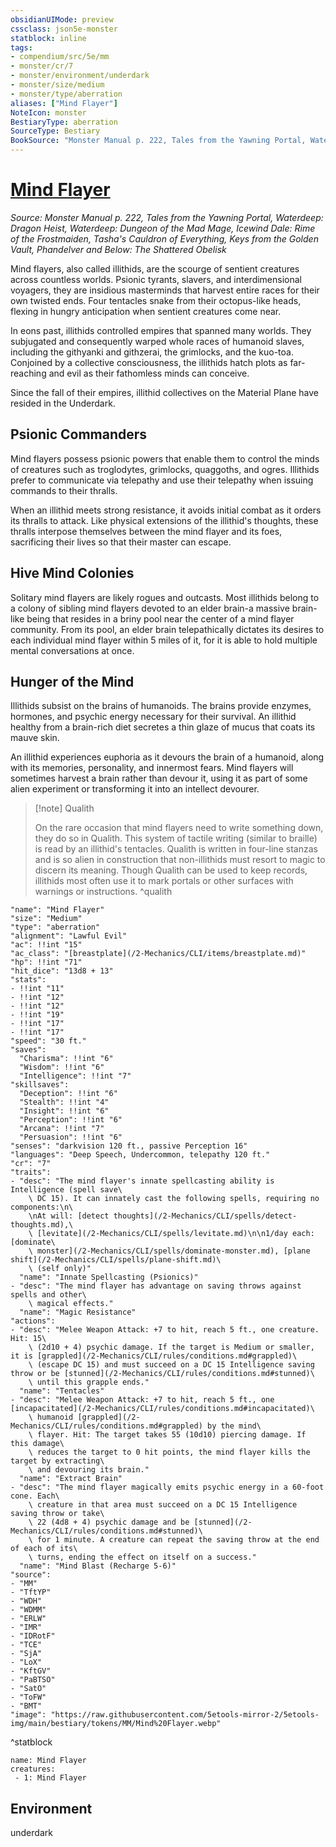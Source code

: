 ```yaml
---
obsidianUIMode: preview
cssclass: json5e-monster
statblock: inline
tags:
- compendium/src/5e/mm
- monster/cr/7
- monster/environment/underdark
- monster/size/medium
- monster/type/aberration
aliases: ["Mind Flayer"]
NoteIcon: monster
BestiaryType: aberration
SourceType: Bestiary
BookSource: "Monster Manual p. 222, Tales from the Yawning Portal, Waterdeep: Dragon Heist, Waterdeep: Dungeon of the Mad Mage, Icewind Dale: Rime of the Frostmaiden, Tasha's Cauldron of Everything, Keys from the Golden Vault, Phandelver and Below: The Shattered Obelisk"
---
```

# [Mind Flayer](2-Mechanics/CLI/bestiary/aberration/mind-flayer.md)
*Source: Monster Manual p. 222, Tales from the Yawning Portal, Waterdeep: Dragon Heist, Waterdeep: Dungeon of the Mad Mage, Icewind Dale: Rime of the Frostmaiden, Tasha's Cauldron of Everything, Keys from the Golden Vault, Phandelver and Below: The Shattered Obelisk*  

Mind flayers, also called illithids, are the scourge of sentient creatures across countless worlds. Psionic tyrants, slavers, and interdimensional voyagers, they are insidious masterminds that harvest entire races for their own twisted ends. Four tentacles snake from their octopus-like heads, flexing in hungry anticipation when sentient creatures come near.

In eons past, illithids controlled empires that spanned many worlds. They subjugated and consequently warped whole races of humanoid slaves, including the githyanki and githzerai, the grimlocks, and the kuo-toa. Conjoined by a collective consciousness, the illithids hatch plots as far-reaching and evil as their fathomless minds can conceive.

Since the fall of their empires, illithid collectives on the Material Plane have resided in the Underdark.

## Psionic Commanders

Mind flayers possess psionic powers that enable them to control the minds of creatures such as troglodytes, grimlocks, quaggoths, and ogres. Illithids prefer to communicate via telepathy and use their telepathy when issuing commands to their thralls.

When an illithid meets strong resistance, it avoids initial combat as it orders its thralls to attack. Like physical extensions of the illithid's thoughts, these thralls interpose themselves between the mind flayer and its foes, sacrificing their lives so that their master can escape.

## Hive Mind Colonies

Solitary mind flayers are likely rogues and outcasts. Most illithids belong to a colony of sibling mind flayers devoted to an elder brain-a massive brain-like being that resides in a briny pool near the center of a mind flayer community. From its pool, an elder brain telepathically dictates its desires to each individual mind flayer within 5 miles of it, for it is able to hold multiple mental conversations at once.

## Hunger of the Mind

Illithids subsist on the brains of humanoids. The brains provide enzymes, hormones, and psychic energy necessary for their survival. An illithid healthy from a brain-rich diet secretes a thin glaze of mucus that coats its mauve skin.

An illithid experiences euphoria as it devours the brain of a humanoid, along with its memories, personality, and innermost fears. Mind flayers will sometimes harvest a brain rather than devour it, using it as part of some alien experiment or transforming it into an intellect devourer.

> [!note] Qualith
> 
> On the rare occasion that mind flayers need to write something down, they do so in Qualith. This system of tactile writing (similar to braille) is read by an illithid's tentacles. Qualith is written in four-line stanzas and is so alien in construction that non-illithids must resort to magic to discern its meaning. Though Qualith can be used to keep records, illithids most often use it to mark portals or other surfaces with warnings or instructions.
^qualith

```statblock
"name": "Mind Flayer"
"size": "Medium"
"type": "aberration"
"alignment": "Lawful Evil"
"ac": !!int "15"
"ac_class": "[breastplate](/2-Mechanics/CLI/items/breastplate.md)"
"hp": !!int "71"
"hit_dice": "13d8 + 13"
"stats":
- !!int "11"
- !!int "12"
- !!int "12"
- !!int "19"
- !!int "17"
- !!int "17"
"speed": "30 ft."
"saves":
  "Charisma": !!int "6"
  "Wisdom": !!int "6"
  "Intelligence": !!int "7"
"skillsaves":
  "Deception": !!int "6"
  "Stealth": !!int "4"
  "Insight": !!int "6"
  "Perception": !!int "6"
  "Arcana": !!int "7"
  "Persuasion": !!int "6"
"senses": "darkvision 120 ft., passive Perception 16"
"languages": "Deep Speech, Undercommon, telepathy 120 ft."
"cr": "7"
"traits":
- "desc": "The mind flayer's innate spellcasting ability is Intelligence (spell save\
    \ DC 15). It can innately cast the following spells, requiring no components:\n\
    \nAt will: [detect thoughts](/2-Mechanics/CLI/spells/detect-thoughts.md),\
    \ [levitate](/2-Mechanics/CLI/spells/levitate.md)\n\n1/day each: [dominate\
    \ monster](/2-Mechanics/CLI/spells/dominate-monster.md), [plane shift](/2-Mechanics/CLI/spells/plane-shift.md)\
    \ (self only)"
  "name": "Innate Spellcasting (Psionics)"
- "desc": "The mind flayer has advantage on saving throws against spells and other\
    \ magical effects."
  "name": "Magic Resistance"
"actions":
- "desc": "Melee Weapon Attack: +7 to hit, reach 5 ft., one creature. Hit: 15\
    \ (2d10 + 4) psychic damage. If the target is Medium or smaller, it is [grappled](/2-Mechanics/CLI/rules/conditions.md#grappled)\
    \ (escape DC 15) and must succeed on a DC 15 Intelligence saving throw or be [stunned](/2-Mechanics/CLI/rules/conditions.md#stunned)\
    \ until this grapple ends."
  "name": "Tentacles"
- "desc": "Melee Weapon Attack: +7 to hit, reach 5 ft., one [incapacitated](/2-Mechanics/CLI/rules/conditions.md#incapacitated)\
    \ humanoid [grappled](/2-Mechanics/CLI/rules/conditions.md#grappled) by the mind\
    \ flayer. Hit: The target takes 55 (10d10) piercing damage. If this damage\
    \ reduces the target to 0 hit points, the mind flayer kills the target by extracting\
    \ and devouring its brain."
  "name": "Extract Brain"
- "desc": "The mind flayer magically emits psychic energy in a 60-foot cone. Each\
    \ creature in that area must succeed on a DC 15 Intelligence saving throw or take\
    \ 22 (4d8 + 4) psychic damage and be [stunned](/2-Mechanics/CLI/rules/conditions.md#stunned)\
    \ for 1 minute. A creature can repeat the saving throw at the end of each of its\
    \ turns, ending the effect on itself on a success."
  "name": "Mind Blast (Recharge 5-6)"
"source":
- "MM"
- "TftYP"
- "WDH"
- "WDMM"
- "ERLW"
- "IMR"
- "IDRotF"
- "TCE"
- "SjA"
- "LoX"
- "KftGV"
- "PaBTSO"
- "SatO"
- "ToFW"
- "BMT"
"image": "https://raw.githubusercontent.com/5etools-mirror-2/5etools-img/main/bestiary/tokens/MM/Mind%20Flayer.webp"
```
^statblock

```encounter-table
name: Mind Flayer
creatures:
 - 1: Mind Flayer
```

## Environment

underdark